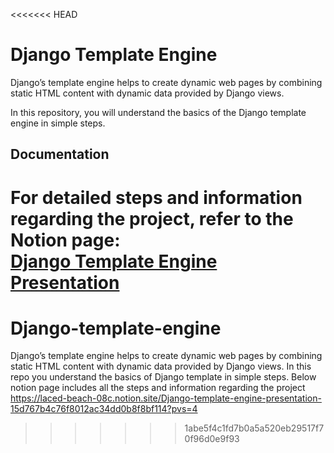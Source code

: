 <<<<<<< HEAD
# Django Template Engine

Django’s template engine helps to create dynamic web pages by combining static HTML content with dynamic data provided by Django views.

In this repository, you will understand the basics of the Django template engine in simple steps.

## Documentation

For detailed steps and information regarding the project, refer to the Notion page:  
[Django Template Engine Presentation](https://laced-beach-08c.notion.site/Django-template-engine-presentation-15d767b4c76f8012ac34dd0b8f8bf114?pvs=4)
=======
# Django-template-engine
Django’s template engine helps to create dynamic web pages by combining static HTML content with dynamic data provided by Django views. In this repo you understand the basics of Django template in simple steps.
Below notion page includes all the  steps and information regarding the project
https://laced-beach-08c.notion.site/Django-template-engine-presentation-15d767b4c76f8012ac34dd0b8f8bf114?pvs=4
>>>>>>> 1abe5f4c1fd7b0a5a520eb29517f70f96d0e9f93
